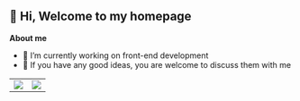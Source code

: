 ## 👋 Hi, Welcome to my homepage 
**About me**
- 🧱 I’m currently working on front-end development
- 🍻 If you have any good ideas, you are welcome to discuss them with me

<table>
  <tr>
    <td align="center">
      <a href="https://github.com/later-zc">
        <img src="https://github-readme-stats.vercel.app/api?username=later-zc&show_icons=true&theme=shadow_blue&count_private=true" />
      </a>
    </td>
    <td align="center">
      <a href="https://github.com/later-zc">
        <img src="https://github-readme-stats.vercel.app/api/top-langs/?username=later-zc&theme=buefy&layout=compact" />
      </a>
    </td>
  </tr>
</table>



<!--
**later-zc/later-zc** is a ✨ _special_ ✨ repository because its `README.md` (this file) appears on your GitHub profile.

Here are some ideas to get you started:

- 🔭 I’m currently working on Web development
- 🌱 I’m currently learning Vue, React and Node
- 👯 I’m looking to collaborate on ...
- 🤔 I’m looking for help with ...
- 💬 Ask me about ...
- 📫 How to reach me: ...
- 😄 Pronouns: ...
- ⚡ Fun fact: ...
-->
